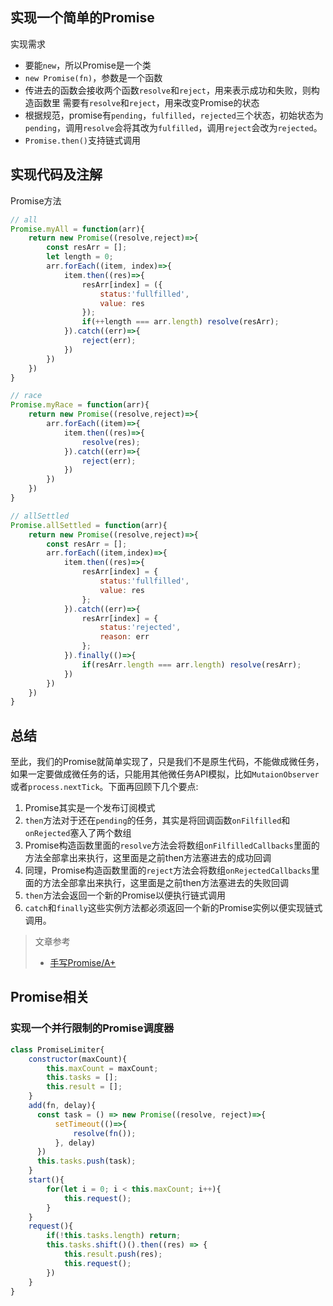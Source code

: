 ## 实现一个简单的Promise

实现需求
- 要能`new`，所以Promise是一个类
- `new Promise(fn)`，参数是一个函数
- 传进去的函数会接收两个函数`resolve`和`reject`，用来表示成功和失败，则构造函数里 需要有`resolve`和`reject`，用来改变Promise的状态
- 根据规范，promise有`pending`，`fulfilled`，`rejected`三个状态，初始状态为`pending`，调用`resolve`会将其改为`fulfilled`，调用`reject`会改为`rejected`。
- `Promise.then()`支持链式调用

## 实现代码及注解

Promise方法
```js
// all
Promise.myAll = function(arr){
    return new Promise((resolve,reject)=>{
        const resArr = [];
        let length = 0;
        arr.forEach((item, index)=>{
            item.then((res)=>{
                resArr[index] = ({
                    status:'fullfilled',
                    value: res
                });
                if(++length === arr.length) resolve(resArr);
            }).catch((err)=>{
                reject(err);
            })
        })
    })
}

// race
Promise.myRace = function(arr){
    return new Promise((resolve,reject)=>{
        arr.forEach((item)=>{
            item.then((res)=>{
                resolve(res);
            }).catch((err)=>{
                reject(err);
            })
        })
    })
}

// allSettled
Promise.allSettled = function(arr){
    return new Promise((resolve,reject)=>{
        const resArr = [];
        arr.forEach((item,index)=>{
            item.then((res)=>{
                resArr[index] = {
                    status:'fullfilled',
                    value: res
                };
            }).catch((err)=>{
                resArr[index] = {
                    status:'rejected',
                    reason: err
                };
            }).finally(()=>{
                if(resArr.length === arr.length) resolve(resArr);
            })
        })
    })
}
```

## 总结

至此，我们的Promise就简单实现了，只是我们不是原生代码，不能做成微任务，如果一定要做成微任务的话，只能用其他微任务API模拟，比如`MutaionObserver`或者`process.nextTick`。下面再回顾下几个要点:

1.  Promise其实是一个发布订阅模式
2.  `then`方法对于还在`pending`的任务，其实是将回调函数`onFilfilled`和`onRejected`塞入了两个数组
3.  Promise构造函数里面的`resolve`方法会将数组`onFilfilledCallbacks`里面的方法全部拿出来执行，这里面是之前then方法塞进去的成功回调
4.  同理，Promise构造函数里面的`reject`方法会将数组`onRejectedCallbacks`里面的方法全部拿出来执行，这里面是之前then方法塞进去的失败回调
5.  `then`方法会返回一个新的Promise以便执行链式调用
6.  `catch`和`finally`这些实例方法都必须返回一个新的Promise实例以便实现链式调用。

> 文章参考
> - [手写Promise/A+](http://www.dennisgo.cn/Articles/JavaScript/Promise.html)

## Promise相关

### 实现一个并行限制的Promise调度器

```js
class PromiseLimiter{
    constructor(maxCount){
        this.maxCount = maxCount;
        this.tasks = [];
        this.result = [];
    }
    add(fn, delay){
      const task = () => new Promise((resolve, reject)=>{
          setTimeout(()=>{
              resolve(fn());
          }, delay)
      })
      this.tasks.push(task);
    }
    start(){
        for(let i = 0; i < this.maxCount; i++){
            this.request();
        }
    }
    request(){
        if(!this.tasks.length) return;
        this.tasks.shift()().then((res) => {
            this.result.push(res);
            this.request();
        })
    }
}
```

